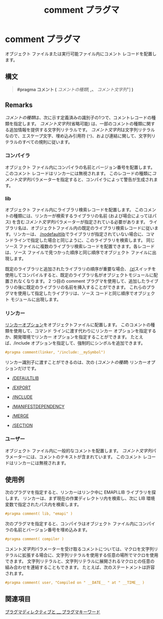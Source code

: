 ﻿---
title: comment プラグマ
ms.date: 08/29/2019
f1_keywords:
- vc-pragma.comment
- comment_CPP
helpviewer_keywords:
- annotations [C++]
- comments [C++], compiled files
- pragmas, comment
- comment pragma
ms.assetid: 20f099ff-6303-49b3-9c03-a94b6aa69b85
ms.openlocfilehash: 3175ad5318bcc6fd9aa6233258ccec9033c89be8
ms.sourcegitcommit: 6e1c1822e7bcf3d2ef23eb8fac6465f88743facf
ms.translationtype: MT
ms.contentlocale: ja-JP
ms.lasthandoff: 09/03/2019
ms.locfileid: "70219103"
---
# <a name="comment-pragma"></a>comment プラグマ

オブジェクト ファイルまたは実行可能ファイル内にコメント レコードを配置します。

## <a name="syntax"></a>構文

> **#pragma コメント (** *コメントの種類*[ **,、** *コメント文字列*"] **)**

## <a name="remarks"></a>Remarks

*コメントの種類*は、次に示す定義済みの識別子の1つで、コメントレコードの種類を指定します。 *コメント文字列*(省略可能) は、一部のコメントの種類に関する追加情報を提供する文字列リテラルです。 *コメント文字列*は文字列リテラルなので、エスケープ文字、埋め込み引用符 (`"`)、および連結に関して、文字列リテラルのすべての規則に従います。

### <a name="compiler"></a>コンパイラ

オブジェクト ファイル内にコンパイラの名前とバージョン番号を配置します。 このコメント レコードはリンカーには無視されます。 このレコードの種類に*コメント文字列*パラメーターを指定すると、コンパイラによって警告が生成されます。

### <a name="lib"></a>lib

オブジェクト ファイル内にライブラリ検索レコードを配置します。 このコメントの種類には、リンカーが検索するライブラリの名前 (および場合によってはパス) を含む*コメント文字列*パラメーターが指定されている必要があります。 ライブラリ名は、オブジェクトファイル内の既定のライブラリ検索レコードに従います。リンカーは、 [/nodefaultlib](../build/reference/nodefaultlib-ignore-libraries.md)でライブラリが指定されていない場合に、コマンドラインで指定した場合と同じように、このライブラリを検索します。 同じソース ファイルに複数のライブラリ検索レコードを配置できます。各レコードは、ソース ファイルで見つかった順序と同じ順序でオブジェクト ファイルに出現します。

既定のライブラリと追加されたライブラリの順序が重要な場合、 [/zl](../build/reference/zl-omit-default-library-name.md)スイッチを使用してコンパイルすると、既定のライブラリ名がオブジェクトモジュールに配置されなくなります。 2 つ目の comment プラグマを使用して、追加したライブラリの後に既定のライブラリの名前を挿入することができます。 これらのプラグマを使用して指定したライブラリは、ソース コードと同じ順序でオブジェクト モジュールに出現します。

### <a name="linker"></a>リンカー

[リンカーオプション](../build/reference/linker-options.md)をオブジェクトファイルに配置します。 このコメントの種類を使用して、コマンド ラインに渡す代わりにリンカー オプションを指定するか、開発環境でリンカー オプションを指定することができます。 たとえば、/include オプションを指定して、強制的にシンボルを追加できます。

```C
#pragma comment(linker, "/include:__mySymbol")
```

リンカー識別子に渡すことができるのは、次の (*コメントの種類*) リンカーオプションだけです。

- [/DEFAULTLIB](../build/reference/defaultlib-specify-default-library.md)

- [/EXPORT](../build/reference/export-exports-a-function.md)

- [/INCLUDE](../build/reference/include-force-symbol-references.md)

- [/MANIFESTDEPENDENCY](../build/reference/manifestdependency-specify-manifest-dependencies.md)

- [/MERGE](../build/reference/merge-combine-sections.md)

- [/SECTION](../build/reference/section-specify-section-attributes.md)

### <a name="user"></a>ユーザー

オブジェクト ファイル内に一般的なコメントを配置します。 *コメント文字列*パラメーターには、コメントのテキストが含まれています。 このコメント レコードはリンカーには無視されます。

## <a name="examples"></a>使用例

次のプラグマを指定すると、リンカーはリンク中に EMAPI.LIB ライブラリを探します。 リンカーは、まず現在の作業ディレクトリ内を検索し、次に LIB 環境変数で指定されたパス内を検索します。

```C
#pragma comment( lib, "emapi" )
```

次のプラグマを指定すると、コンパイラはオブジェクト ファイル内にコンパイラの名前とバージョン番号を埋め込みます。

```C
#pragma comment( compiler )
```

コメント*文字列*パラメーターを受け取るコメントについては、マクロを文字列リテラルに拡張する場合に、文字列リテラルを使用する任意の場所でマクロを使用できます。 文字列リテラルと、文字列リテラルに展開されるマクロとの任意の組み合わせを連結することもできます。 たとえば、次のステートメントは許容されます。

```C
#pragma comment( user, "Compiled on " __DATE__ " at " __TIME__ )
```

## <a name="see-also"></a>関連項目

[プラグマディレクティブと __ プラグマキーワード](../preprocessor/pragma-directives-and-the-pragma-keyword.md)

